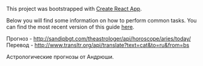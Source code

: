 This project was bootstrapped with [Create React App](https://github.com/facebookincubator/create-react-app).

Below you will find some information on how to perform common tasks.
You can find the most recent version of this guide [here](https://github.com/facebookincubator/create-react-app/blob/master/packages/react-scripts/template/README.md).

Прогноз - http://sandipbgt.com/theastrologer/api/horoscope/aries/today/
Перевод - http://www.transltr.org/api/translate?text=cat&to=ru&from=bs

Астрологические прогнозы от Андрюши.